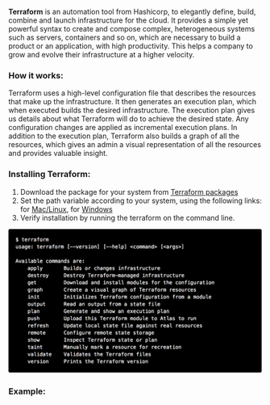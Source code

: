 **Terraform** is an automation tool from Hashicorp, to elegantly define, build, combine and launch infrastructure for the cloud. It provides a simple yet powerful syntax to create and compose complex, heterogeneous systems such as servers, containers and so on, which are necessary to build a product or an application, with high productivity. This helps a company to grow and evolve their infrastructure at a higher velocity.

### How it works:

Terraform uses a high-level configuration file that describes the resources that make up the infrastructure. It then generates an execution plan, which when executed builds the desired infrastructure. The execution plan gives us details about what Terraform will do to achieve the desired state. Any configuration changes are applied as incremental execution plans. In addition to the execution plan, Terraform also builds a graph of all the resources, which gives an admin a visual representation of all the resources and provides valuable insight.

### Installing Terraform:

1. Download the package for your system from [Terraform packages](https://www.terraform.io/downloads.html)
2. Set the path variable according to your system, using the following links: for [Mac/Linux](https://stackoverflow.com/questions/14637979/how-to-permanently-set-path-on-linux), for [Windows](https://stackoverflow.com/questions/1618280/where-can-i-set-path-to-make-exe-on-windows)
3. Verify installation by running the terraform on the command line.

![Installing](https://github.com/kepai91/SE_images/blob/master/terraform_installation.png)

### Example:
